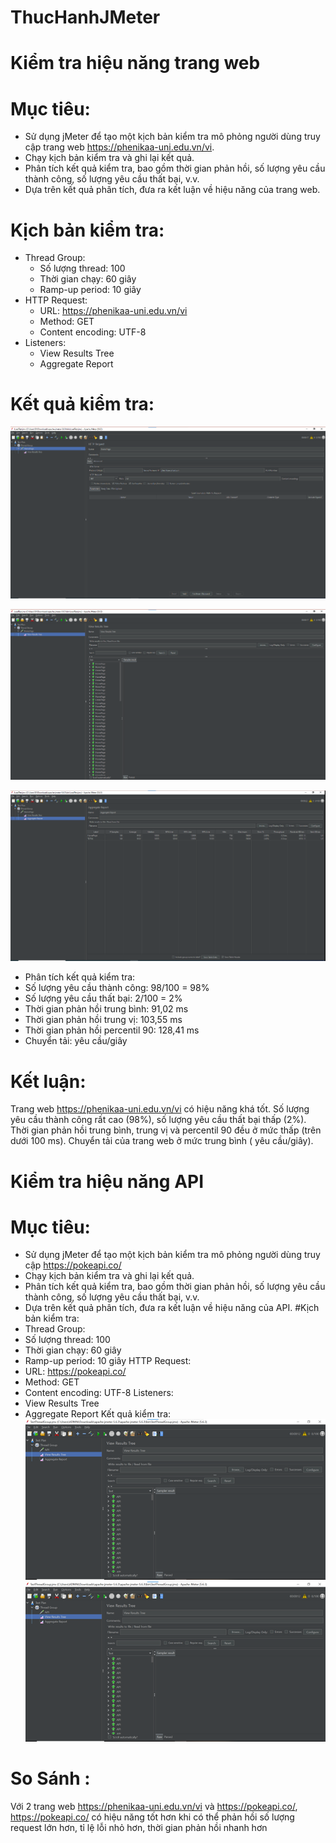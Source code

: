 # ThucHanhJMeter

# Kiểm tra hiệu năng trang web
# Mục tiêu:
- Sử dụng jMeter để tạo một kịch bản kiểm tra mô phỏng người dùng truy cập trang web https://phenikaa-uni.edu.vn/vi.
- Chạy kịch bản kiểm tra và ghi lại kết quả.
- Phân tích kết quả kiểm tra, bao gồm thời gian phản hồi, số lượng yêu cầu thành công, số lượng yêu cầu thất bại, v.v.
- Dựa trên kết quả phân tích, đưa ra kết luận về hiệu năng của trang web.

# Kịch bản kiểm tra:
- Thread Group:
    + Số lượng thread: 100
    + Thời gian chạy: 60 giây
    + Ramp-up period: 10 giây
- HTTP Request:
    + URL: https://phenikaa-uni.edu.vn/vi
    + Method: GET
    + Content encoding: UTF-8
- Listeners:
    + View Results Tree
    + Aggregate Report

# Kết quả kiểm tra:
![img](./img/Capture1.PNG)

![img](./img/Capture2.PNG)

![img](./img/Capture3.PNG)

- Phân tích kết quả kiểm tra:
- Số lượng yêu cầu thành công: 98/100 = 98%
- Số lượng yêu cầu thất bại: 2/100 = 2%
- Thời gian phản hồi trung bình: 91,02 ms
- Thời gian phản hồi trung vị: 103,55 ms
- Thời gian phản hồi percentil 90: 128,41 ms
- Chuyển tải:  yêu cầu/giây
# Kết luận:
Trang web https://phenikaa-uni.edu.vn/vi có hiệu năng khá tốt. Số lượng yêu cầu thành công rất cao (98%), số lượng yêu cầu thất bại thấp (2%). Thời gian phản hồi trung bình, trung vị và percentil 90 đều ở mức thấp (trên dưới 100 ms). Chuyển tải của trang web ở mức trung bình ( yêu cầu/giây).


# Kiểm tra hiệu năng API
# Mục tiêu:
- Sử dụng jMeter để tạo một kịch bản kiểm tra mô phỏng người dùng truy cập https://pokeapi.co/
- Chạy kịch bản kiểm tra và ghi lại kết quả.
- Phân tích kết quả kiểm tra, bao gồm thời gian phản hồi, số lượng yêu cầu thành công, số lượng yêu cầu thất bại, v.v.
- Dựa trên kết quả phân tích, đưa ra kết luận về hiệu năng của API.
#Kịch bản kiểm tra:
- Thread Group:
- Số lượng thread: 100
- Thời gian chạy: 60 giây
- Ramp-up period: 10 giây HTTP Request:
- URL: https://pokeapi.co/
- Method: GET
- Content encoding: UTF-8 Listeners:
- View Results Tree
- Aggregate Report
Kết quả kiểm tra:
![image](./img/c5.png)
![image](./img/c6.png)

# So Sánh :
Với 2 trang web https://phenikaa-uni.edu.vn/vi và https://pokeapi.co/, https://pokeapi.co/ có hiệu năng tốt hơn khi có thể phản hồi số lượng request lớn hơn, tỉ lệ lỗi nhỏ hơn, thời gian phản hồi nhanh hơn
